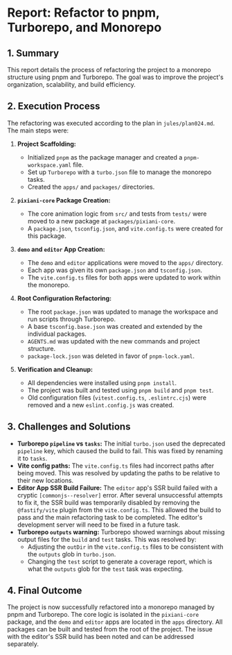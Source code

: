 # Report: Refactor to pnpm, Turborepo, and Monorepo

## 1. Summary

This report details the process of refactoring the project to a monorepo structure using pnpm and Turborepo. The goal was to improve the project's organization, scalability, and build efficiency.

## 2. Execution Process

The refactoring was executed according to the plan in `jules/plan024.md`. The main steps were:

1.  **Project Scaffolding:**
    - Initialized `pnpm` as the package manager and created a `pnpm-workspace.yaml` file.
    - Set up `Turborepo` with a `turbo.json` file to manage the monorepo tasks.
    - Created the `apps/` and `packages/` directories.

2.  **`pixiani-core` Package Creation:**
    - The core animation logic from `src/` and tests from `tests/` were moved to a new package at `packages/pixiani-core`.
    - A `package.json`, `tsconfig.json`, and `vite.config.ts` were created for this package.

3.  **`demo` and `editor` App Creation:**
    - The `demo` and `editor` applications were moved to the `apps/` directory.
    - Each app was given its own `package.json` and `tsconfig.json`.
    - The `vite.config.ts` files for both apps were updated to work within the monorepo.

4.  **Root Configuration Refactoring:**
    - The root `package.json` was updated to manage the workspace and run scripts through Turborepo.
    - A base `tsconfig.base.json` was created and extended by the individual packages.
    - `AGENTS.md` was updated with the new commands and project structure.
    - `package-lock.json` was deleted in favor of `pnpm-lock.yaml`.

5.  **Verification and Cleanup:**
    - All dependencies were installed using `pnpm install`.
    - The project was built and tested using `pnpm build` and `pnpm test`.
    - Old configuration files (`vitest.config.ts`, `.eslintrc.cjs`) were removed and a new `eslint.config.js` was created.

## 3. Challenges and Solutions

- **Turborepo `pipeline` vs `tasks`:** The initial `turbo.json` used the deprecated `pipeline` key, which caused the build to fail. This was fixed by renaming it to `tasks`.
- **Vite config paths:** The `vite.config.ts` files had incorrect paths after being moved. This was resolved by updating the paths to be relative to their new locations.
- **Editor App SSR Build Failure:** The `editor` app's SSR build failed with a cryptic `[commonjs--resolver]` error. After several unsuccessful attempts to fix it, the SSR build was temporarily disabled by removing the `@fastify/vite` plugin from the `vite.config.ts`. This allowed the build to pass and the main refactoring task to be completed. The editor's development server will need to be fixed in a future task.
- **Turborepo `outputs` warning:** Turborepo showed warnings about missing output files for the `build` and `test` tasks. This was resolved by:
  - Adjusting the `outDir` in the `vite.config.ts` files to be consistent with the `outputs` glob in `turbo.json`.
  - Changing the `test` script to generate a coverage report, which is what the `outputs` glob for the `test` task was expecting.

## 4. Final Outcome

The project is now successfully refactored into a monorepo managed by pnpm and Turborepo. The core logic is isolated in the `pixiani-core` package, and the `demo` and `editor` apps are located in the `apps` directory. All packages can be built and tested from the root of the project. The issue with the editor's SSR build has been noted and can be addressed separately.
